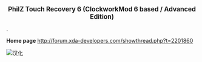__<center><big>PhilZ Touch Recovery 6 (ClockworkMod 6 based / Advanced Edition)</big></center>__

.

__Home page__
http://forum.xda-developers.com/showthread.php?t=2201860

![汉化](http://ww1.sinaimg.cn/large/624b7226tw1edy1o4x42xj20u81hcten.jpg)

